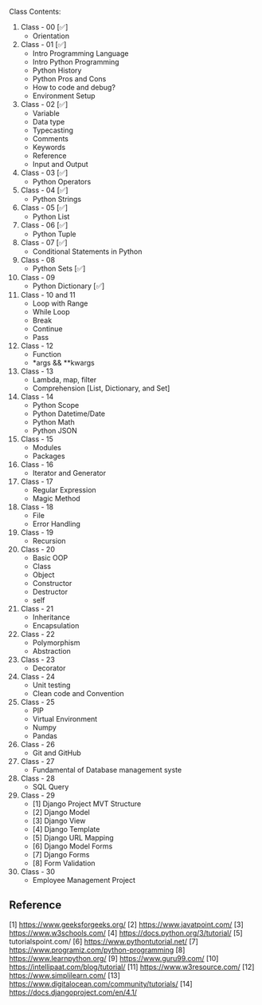 Class Contents:

1. Class - 00 [✅]
   - Orientation
2. Class - 01 [✅]
   - Intro Programming Language
   - Intro Python Programming
   - Python History
   - Python Pros and Cons
   - How to code and debug?
   - Environment Setup
3. Class - 02 [✅]
   - Variable
   - Data type
   - Typecasting
   - Comments
   - Keywords
   - Reference
   - Input and Output
4. Class - 03 [✅]
   - Python Operators
5. Class - 04 [✅]
   - Python Strings
6. Class - 05 [✅]
   - Python List
7. Class - 06 [✅]
   - Python Tuple
8. Class - 07 [✅]
   - Conditional Statements in Python
9. Class - 08
   - Python Sets [✅]
10. Class - 09
    - Python Dictionary [✅]
11. Class - 10 and 11
    - Loop with Range
    - While Loop
    - Break
    - Continue
    - Pass
12. Class - 12
    - Function
    - \*args && \*\*kwargs
13. Class - 13
    - Lambda, map, filter
    - Comprehension [List, Dictionary, and Set]
14. Class - 14
    - Python Scope
    - Python Datetime/Date
    - Python Math
    - Python JSON
15. Class - 15
    - Modules
    - Packages
16. Class - 16
    - Iterator and Generator
17. Class - 17
    - Regular Expression
    - Magic Method
18. Class - 18
    - File
    - Error Handling
19. Class - 19
    - Recursion
20. Class - 20
    - Basic OOP
    - Class
    - Object
    - Constructor
    - Destructor
    - self
21. Class - 21
    - Inheritance
    - Encapsulation
22. Class - 22
    - Polymorphism
    - Abstraction
23. Class - 23
    - Decorator
24. Class - 24
    - Unit testing
    - Clean code and Convention
25. Class - 25
    - PIP
    - Virtual Environment
    - Numpy
    - Pandas
26. Class - 26
    - Git and GitHub
27. Class - 27
    - Fundamental of Database management syste
28. Class - 28
    - SQL Query
29. Class - 29
    - [1] Django Project MVT Structure
    - [2] Django Model
    - [3] Django View
    - [4] Django Template
    - [5] Django URL Mapping
    - [6] Django Model Forms
    - [7] Django Forms
    - [8] Form Validation
30. Class - 30
    - Employee Management Project

## Reference

[1] https://www.geeksforgeeks.org/
[2] https://www.javatpoint.com/
[3] https://www.w3schools.com/
[4] https://docs.python.org/3/tutorial/
[5] tutorialspoint.com/
[6] https://www.pythontutorial.net/
[7] https://www.programiz.com/python-programming
[8] https://www.learnpython.org/
[9] https://www.guru99.com/
[10] https://intellipaat.com/blog/tutorial/
[11] https://www.w3resource.com/
[12] https://www.simplilearn.com/
[13] https://www.digitalocean.com/community/tutorials/
[14] https://docs.djangoproject.com/en/4.1/

